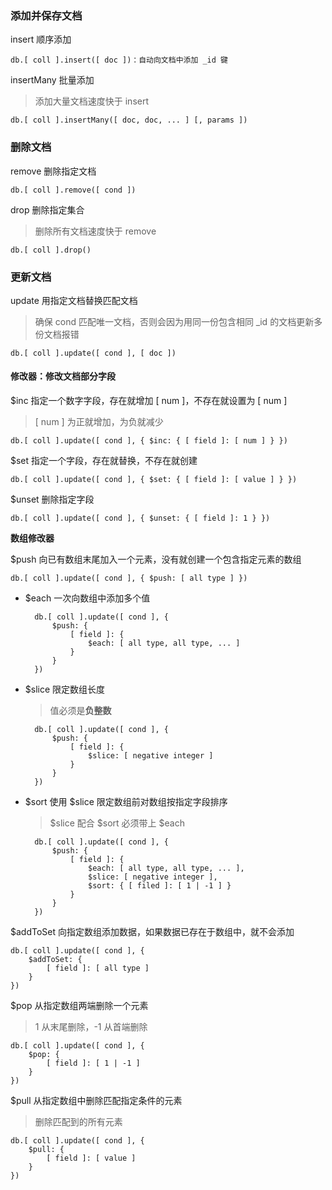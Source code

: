 ### 添加并保存文档

insert 顺序添加

    db.[ coll ].insert([ doc ])：自动向文档中添加 _id 键

insertMany 批量添加

> 添加大量文档速度快于 insert

    db.[ coll ].insertMany([ doc, doc, ... ] [, params ])

### 删除文档

remove 删除指定文档

    db.[ coll ].remove([ cond ])

drop 删除指定集合

> 删除所有文档速度快于 remove

    db.[ coll ].drop()

### 更新文档

update 用指定文档替换匹配文档

> 确保 cond 匹配唯一文档，否则会因为用同一份包含相同 _id 的文档更新多份文档报错

    db.[ coll ].update([ cond ], [ doc ])

#### 修改器：修改文档部分字段

$inc 指定一个数字字段，存在就增加 [ num ]，不存在就设置为 [ num ]

> [ num ] 为正就增加，为负就减少

    db.[ coll ].update([ cond ], { $inc: { [ field ]: [ num ] } })

$set 指定一个字段，存在就替换，不存在就创建

    db.[ coll ].update([ cond ], { $set: { [ field ]: [ value ] } })

$unset 删除指定字段

    db.[ coll ].update([ cond ], { $unset: { [ field ]: 1 } })

**数组修改器**

$push 向已有数组末尾加入一个元素，没有就创建一个包含指定元素的数组

    db.[ coll ].update([ cond ], { $push: [ all type ] })

- $each 一次向数组中添加多个值

        db.[ coll ].update([ cond ], {
            $push: {
                [ field ]: {
                    $each: [ all type, all type, ... ]
                }
            }
        })

- $slice 限定数组长度

  > 值必须是**负整数**

        db.[ coll ].update([ cond ], {
            $push: {
                [ field ]: {
                    $slice: [ negative integer ]
                }
            }
        })

- $sort 使用 $slice 限定数组前对数组按指定字段排序

  > $slice 配合 $sort 必须带上 $each

        db.[ coll ].update([ cond ], {
            $push: {
                [ field ]: {
                    $each: [ all type, all type, ... ],
                    $slice: [ negative integer ],
                    $sort: { [ filed ]: [ 1 | -1 ] }
                }
            } 
        })

$addToSet 向指定数组添加数据，如果数据已存在于数组中，就不会添加

    db.[ coll ].update([ cond ], {
        $addToSet: {
            [ field ]: [ all type ]
        }
    })

$pop 从指定数组两端删除一个元素

> 1 从末尾删除，-1 从首端删除

    db.[ coll ].update([ cond ], {
        $pop: {
            [ field ]: [ 1 | -1 ]
        }
    })

$pull 从指定数组中删除匹配指定条件的元素

> 删除匹配到的所有元素

    db.[ coll ].update([ cond ], {
        $pull: {
            [ field ]: [ value ]
        }
    })
